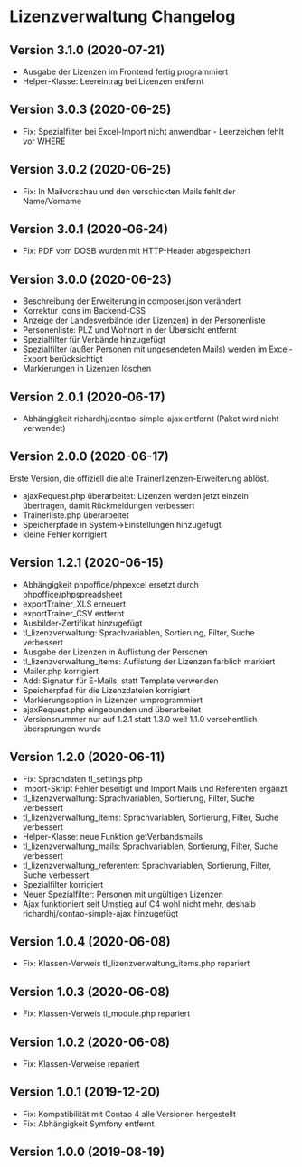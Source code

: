 # Lizenzverwaltung Changelog

## Version 3.1.0 (2020-07-21)

* Ausgabe der Lizenzen im Frontend fertig programmiert
* Helper-Klasse: Leereintrag bei Lizenzen entfernt

## Version 3.0.3 (2020-06-25)

* Fix: Spezialfilter bei Excel-Import nicht anwendbar - Leerzeichen fehlt vor WHERE

## Version 3.0.2 (2020-06-25)

* Fix: In Mailvorschau und den verschickten Mails fehlt der Name/Vorname

## Version 3.0.1 (2020-06-24)

* Fix: PDF vom DOSB wurden mit HTTP-Header abgespeichert

## Version 3.0.0 (2020-06-23)

* Beschreibung der Erweiterung in composer.json verändert
* Korrektur Icons im Backend-CSS
* Anzeige der Landesverbände (der Lizenzen) in der Personenliste
* Personenliste: PLZ und Wohnort in der Übersicht entfernt
* Spezialfilter für Verbände hinzugefügt
* Spezialfilter (außer Personen mit ungesendeten Mails) werden im Excel-Export berücksichtigt
* Markierungen in Lizenzen löschen

## Version 2.0.1 (2020-06-17)

* Abhängigkeit richardhj/contao-simple-ajax entfernt (Paket wird nicht verwendet)

## Version 2.0.0 (2020-06-17)

Erste Version, die offiziell die alte Trainerlizenzen-Erweiterung ablöst.

* ajaxRequest.php überarbeitet: Lizenzen werden jetzt einzeln übertragen, damit Rückmeldungen verbessert
* Trainerliste.php überarbeitet
* Speicherpfade in System->Einstellungen hinzugefügt
* kleine Fehler korrigiert

## Version 1.2.1 (2020-06-15)

* Abhängigkeit phpoffice/phpexcel ersetzt durch phpoffice/phpspreadsheet
* exportTrainer_XLS erneuert
* exportTrainer_CSV entfernt
* Ausbilder-Zertifikat hinzugefügt
* tl_lizenzverwaltung: Sprachvariablen, Sortierung, Filter, Suche verbessert
* Ausgabe der Lizenzen in Auflistung der Personen
* tl_lizenzverwaltung_items: Auflistung der Lizenzen farblich markiert
* Mailer.php korrigiert
* Add: Signatur für E-Mails, statt Template verwenden
* Speicherpfad für die Lizenzdateien korrigiert
* Markierungsoption in Lizenzen umprogrammiert
* ajaxRequest.php eingebunden und überarbeitet
* Versionsnummer nur auf 1.2.1 statt 1.3.0 weil 1.1.0 versehentlich übersprungen wurde

## Version 1.2.0 (2020-06-11)

* Fix: Sprachdaten tl_settings.php
* Import-Skript Fehler beseitigt und Import Mails und Referenten ergänzt
* tl_lizenzverwaltung: Sprachvariablen, Sortierung, Filter, Suche verbessert
* tl_lizenzverwaltung_items: Sprachvariablen, Sortierung, Filter, Suche verbessert
* Helper-Klasse: neue Funktion getVerbandsmails
* tl_lizenzverwaltung_mails: Sprachvariablen, Sortierung, Filter, Suche verbessert
* tl_lizenzverwaltung_referenten: Sprachvariablen, Sortierung, Filter, Suche verbessert
* Spezialfilter korrigiert
* Neuer Spezialfilter: Personen mit ungültigen Lizenzen
* Ajax funktioniert seit Umstieg auf C4 wohl nicht mehr, deshalb richardhj/contao-simple-ajax hinzugefügt

## Version 1.0.4 (2020-06-08)

* Fix: Klassen-Verweis tl_lizenzverwaltung_items.php repariert

## Version 1.0.3 (2020-06-08)

* Fix: Klassen-Verweis tl_module.php repariert

## Version 1.0.2 (2020-06-08)

* Fix: Klassen-Verweise repariert

## Version 1.0.1 (2019-12-20)

- Fix: Kompatibilität mit Contao 4 alle Versionen hergestellt
- Fix: Abhängigkeit Symfony entfernt

## Version 1.0.0 (2019-08-19)
